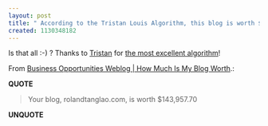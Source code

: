 ```yaml
---
layout: post
title: " According to the Tristan Louis Algorithm, this blog is worth $143K"
created: 1130348182
---
```

<p>Is that all :-) ? Thanks to <a href="http://www.tnl.net/blog">Tristan</a> for <a href="http://www.tnl.net/blog/entry/Doing_the_numbers_on_the_AOL-WeblogsInc_deal">the most excellent algorithm</a>!
</p>
<p>From <a href="http://www.business-opportunities.biz/projects/how-much-is-your-blog-worth/?url=http%3A%2F%2Fwww.rolandtanglao.com">Business Opportunities Weblog | How Much Is My Blog Worth</a>.:</p>
<p><b>QUOTE</b></p><blockquote>Your blog, rolandtanglao.com, is worth $143,957.70</blockquote><p><b>UNQUOTE</b></p>



